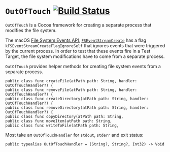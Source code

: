 # `OutOfTouch` [![Build Status](https://travis-ci.org/robenkleene/OutOfTouch.svg?branch=master)](https://travis-ci.org/robenkleene/OutOfTouch)

`OutOfTouch` is a Cocoa framework for creating a separate process that modifies the file system. 

The macOS [File System Events API](https://developer.apple.com/library/content/documentation/Darwin/Conceptual/FSEvents_ProgGuide/UsingtheFSEventsFramework/UsingtheFSEventsFramework.html), [`FSEventStreamCreate`](https://developer.apple.com/reference/coreservices/1443980-fseventstreamcreate) has a flag `kFSEventStreamCreateFlagIgnoreSelf` that ignores events that were triggered by the current process. In order to test that these events fire in a Test Target, the file system modifications have to come from a separate process.

`OutOfTouch` provides helper methods for creating file system events from a separate process.

    public class func createFile(atPath path: String, handler: OutOfTouchHandler?) {
    public class func removeFile(atPath path: String, handler: OutOfTouchHandler?) {
    public class func createDirectory(atPath path: String, handler: OutOfTouchHandler?) {
    public class func removeDirectory(atPath path: String, handler: OutOfTouchHandler?) {
    public class func copyDirectory(atPath path: String,
    public class func moveItem(atPath path: String,
    public class func writeToFile(atPath path: String,

Most take an `OutOfTouchHandler` for `stdout`, `stderr` and exit status:

    public typealias OutOfTouchHandler = (String?, String?, Int32) -> Void


